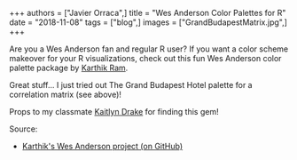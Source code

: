 +++
authors = ["Javier Orraca",]
title = "Wes Anderson Color Palettes for R"
date = "2018-11-08"
tags = ["blog",]
images = ["GrandBudapestMatrix.jpg",]
+++

Are you a Wes Anderson fan and regular R user? If you want a color scheme makeover for your R visualizations, check out this fun Wes Anderson color palette package by [Karthik Ram](https://www.linkedin.com/in/karthik-ram-93334954/).
<!--more-->
Great stuff... I just tried out The Grand Budapest Hotel palette for a correlation matrix (see above)!

Props to my classmate [Kaitlyn Drake](https://www.linkedin.com/in/kaitdrake/) for finding this gem!

Source:

* [Karthik's Wes Anderson project (on GitHub)](https://github.com/karthik/wesanderson)
